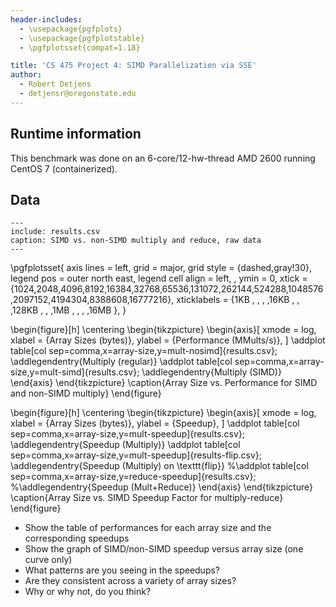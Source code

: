 ```yaml
---
header-includes:
  - \usepackage{pgfplots}
  - \usepackage{pgfplotstable}
  - \pgfplotsset{compat=1.18}

title: 'CS 475 Project 4: SIMD Parallelization via SSE'
author:
  - Robert Detjens
  - detjensr@oregonstate.edu
---
```


## Runtime information

This benchmark was done on an 6-core/12-hw-thread AMD 2600 running CentOS 7 (containerized).

## Data

```table
---
include: results.csv
caption: SIMD vs. non-SIMD multiply and reduce, raw data
---
```

\pgfplotsset{
  axis lines = left,
  grid = major,
  grid style = {dashed,gray!30},
  legend pos = outer north east,
  legend cell align = left,
  ,
  ymin = 0,
  xtick       = {1024,2048,4096,8192,16384,32768,65536,131072,262144,524288,1048576,2097152,4194304,8388608,16777216},
  xticklabels = {1KB ,    ,    ,    ,16KB ,     ,     ,128KB ,      ,      ,1MB    ,       ,       ,       ,16MB    },
}

\begin{figure}[h]
  \centering
  \begin{tikzpicture}
    \begin{axis}[
      xmode = log,
      xlabel = {Array Sizes (bytes)},
      ylabel = {Performance (MMults/s)},
    ]
      \addplot table[col sep=comma,x=array-size,y=mult-nosimd]{results.csv};
      \addlegendentry{Multiply (regular)}
      \addplot table[col sep=comma,x=array-size,y=mult-simd]{results.csv};
      \addlegendentry{Multiply (SIMD)}
    \end{axis}
  \end{tikzpicture}
  \caption{Array Size vs. Performance for SIMD and non-SIMD multiply}
\end{figure}

\begin{figure}[h]
  \centering
  \begin{tikzpicture}
    \begin{axis}[
      xmode = log,
      xlabel = {Array Sizes (bytes)},
      ylabel = {Speedup},
    ]
      \addplot table[col sep=comma,x=array-size,y=mult-speedup]{results.csv};
      \addlegendentry{Speedup (Multiply)}
      \addplot table[col sep=comma,x=array-size,y=mult-speedup]{results-flip.csv};
      \addlegendentry{Speedup (Multiply) on \texttt{flip}}
      %\addplot table[col sep=comma,x=array-size,y=reduce-speedup]{results.csv};
      %\addlegendentry{Speedup (Mult+Reduce)}
    \end{axis}
  \end{tikzpicture}
  \caption{Array Size vs. SIMD Speedup Factor for multiply-reduce}
\end{figure}


- Show the table of performances for each array size and the corresponding speedups
- Show the graph of SIMD/non-SIMD speedup versus array size (one curve only)
- What patterns are you seeing in the speedups?
- Are they consistent across a variety of array sizes?
- Why or why not, do you think?
